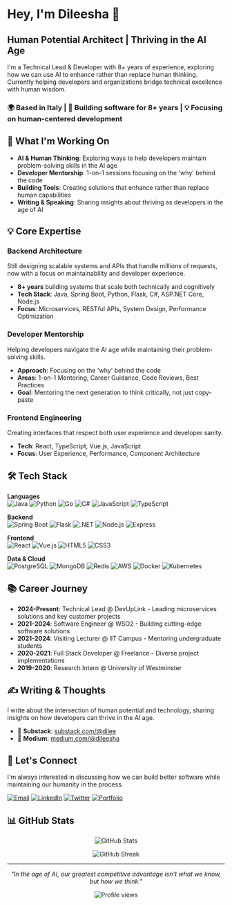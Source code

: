 # Hey, I'm Dileesha 👋

## Human Potential Architect | Thriving in the AI Age

I'm a Technical Lead & Developer with 8+ years of experience, exploring how we can use AI to enhance rather than replace human thinking. Currently helping developers and organizations bridge technical excellence with human wisdom.

### 🌍 Based in Italy | 🚀 Building software for 8+ years | 💡 Focusing on human-centered development

## 🎯 What I'm Working On

- **AI & Human Thinking**: Exploring ways to help developers maintain problem-solving skills in the AI age
- **Developer Mentorship**: 1-on-1 sessions focusing on the 'why' behind the code
- **Building Tools**: Creating solutions that enhance rather than replace human capabilities
- **Writing & Speaking**: Sharing insights about thriving as developers in the age of AI

## 💡 Core Expertise

### Backend Architecture
Still designing scalable systems and APIs that handle millions of requests, now with a focus on maintainability and developer experience.
- **8+ years** building systems that scale both technically and cognitively
- **Tech Stack**: Java, Spring Boot, Python, Flask, C#, ASP.NET Core, Node.js
- **Focus**: Microservices, RESTful APIs, System Design, Performance Optimization

### Developer Mentorship
Helping developers navigate the AI age while maintaining their problem-solving skills.
- **Approach**: Focusing on the 'why' behind the code
- **Areas**: 1-on-1 Mentoring, Career Guidance, Code Reviews, Best Practices
- **Goal**: Mentoring the next generation to think critically, not just copy-paste

### Frontend Engineering
Creating interfaces that respect both user experience and developer sanity.
- **Tech**: React, TypeScript, Vue.js, JavaScript
- **Focus**: User Experience, Performance, Component Architecture

## 🛠️ Tech Stack

**Languages**  
![Java](https://img.shields.io/badge/Java-ED8B00?style=flat-square&logo=openjdk&logoColor=white)
![Python](https://img.shields.io/badge/Python-3776AB?style=flat-square&logo=python&logoColor=white)
![Go](https://img.shields.io/badge/Go-00ADD8?style=flat-square&logo=go&logoColor=white)
![C#](https://img.shields.io/badge/C%23-239120?style=flat-square&logo=c-sharp&logoColor=white)
![JavaScript](https://img.shields.io/badge/JavaScript-F7DF1E?style=flat-square&logo=javascript&logoColor=black)
![TypeScript](https://img.shields.io/badge/TypeScript-007ACC?style=flat-square&logo=typescript&logoColor=white)

**Backend**  
![Spring Boot](https://img.shields.io/badge/Spring_Boot-6DB33F?style=flat-square&logo=spring&logoColor=white)
![Flask](https://img.shields.io/badge/Flask-000000?style=flat-square&logo=flask&logoColor=white)
![.NET](https://img.shields.io/badge/.NET-512BD4?style=flat-square&logo=dotnet&logoColor=white)
![Node.js](https://img.shields.io/badge/Node.js-339933?style=flat-square&logo=nodedotjs&logoColor=white)
![Express](https://img.shields.io/badge/Express-000000?style=flat-square&logo=express&logoColor=white)

**Frontend**  
![React](https://img.shields.io/badge/React-20232A?style=flat-square&logo=react&logoColor=61DAFB)
![Vue.js](https://img.shields.io/badge/Vue.js-35495E?style=flat-square&logo=vuedotjs&logoColor=4FC08D)
![HTML5](https://img.shields.io/badge/HTML5-E34C26?style=flat-square&logo=html5&logoColor=white)
![CSS3](https://img.shields.io/badge/CSS3-1572B6?style=flat-square&logo=css3&logoColor=white)

**Data & Cloud**  
![PostgreSQL](https://img.shields.io/badge/PostgreSQL-316192?style=flat-square&logo=postgresql&logoColor=white)
![MongoDB](https://img.shields.io/badge/MongoDB-4EA94B?style=flat-square&logo=mongodb&logoColor=white)
![Redis](https://img.shields.io/badge/Redis-DD0031?style=flat-square&logo=redis&logoColor=white)
![AWS](https://img.shields.io/badge/AWS-232F3E?style=flat-square&logo=amazon-aws&logoColor=white)
![Docker](https://img.shields.io/badge/Docker-2CA5E0?style=flat-square&logo=docker&logoColor=white)
![Kubernetes](https://img.shields.io/badge/Kubernetes-326CE5?style=flat-square&logo=kubernetes&logoColor=white)

## 📚 Career Journey

- **2024-Present**: Technical Lead @ DevUpLink - Leading microservices solutions and key customer projects
- **2021-2024**: Software Engineer @ WSO2 - Building cutting-edge software solutions
- **2021-2024**: Visiting Lecturer @ IIT Campus - Mentoring undergraduate students
- **2020-2021**: Full Stack Developer @ Freelance - Diverse project implementations
- **2019-2020**: Research Intern @ University of Westminster

## ✍️ Writing & Thoughts

I write about the intersection of human potential and technology, sharing insights on how developers can thrive in the AI age.

- 📝 **Substack**: [substack.com/@dilee](https://substack.com/@dilee)
- 📖 **Medium**: [medium.com/@dileesha](https://medium.com/@dileesha)

## 🤝 Let's Connect

I'm always interested in discussing how we can build better software while maintaining our humanity in the process.

[![Email](https://img.shields.io/badge/Email-dilee.dev@gmail.com-D14836?style=for-the-badge&logo=gmail&logoColor=white)](mailto:dilee.dev@gmail.com)
[![LinkedIn](https://img.shields.io/badge/LinkedIn-dileeshar-0077B5?style=for-the-badge&logo=linkedin&logoColor=white)](https://linkedin.com/in/dileeshar)
[![Twitter](https://img.shields.io/badge/Twitter-@dileeshar-1DA1F2?style=for-the-badge&logo=twitter&logoColor=white)](https://twitter.com/dileeshar)
[![Portfolio](https://img.shields.io/badge/Portfolio-dilee.me-000000?style=for-the-badge&logo=vercel&logoColor=white)](https://dilee.me)

## 📊 GitHub Stats

<p align="center">
  <img src="https://github-readme-stats.vercel.app/api?username=dilee&show_icons=true&theme=dark&count_private=true" alt="GitHub Stats" />
</p>

<p align="center">
  <img src="https://github-readme-streak-stats.herokuapp.com/?user=dilee&theme=dark" alt="GitHub Streak" />
</p>

---

<p align="center">
  <i>"In the age of AI, our greatest competitive advantage isn't what we know, but how we think."</i>
</p>

<p align="center">
  <img src="https://komarev.com/ghpvc/?username=dilee&color=blueviolet" alt="Profile views" />
</p>